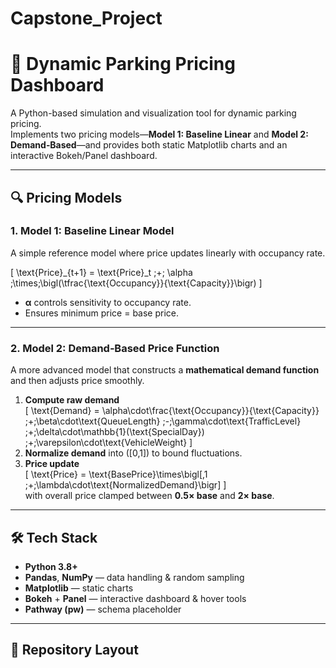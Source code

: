 # Capstone_Project
# 🚦 Dynamic Parking Pricing Dashboard

A Python-based simulation and visualization tool for dynamic parking pricing.  
Implements two pricing models—**Model 1: Baseline Linear** and **Model 2: Demand‑Based**—and provides both static Matplotlib charts and an interactive Bokeh/Panel dashboard.

---

## 🔍 Pricing Models

### 1. Model 1: Baseline Linear Model  
A simple reference model where price updates linearly with occupancy rate.

\[
\text{Price}_{t+1} = \text{Price}_t \;+\; \alpha \;\times\;\bigl(\tfrac{\text{Occupancy}}{\text{Capacity}}\bigr)
\]

- **α** controls sensitivity to occupancy rate.  
- Ensures minimum price = base price.  

---

### 2. Model 2: Demand‑Based Price Function  
A more advanced model that constructs a **mathematical demand function** and then adjusts price smoothly.

1. **Compute raw demand**  
   \[
   \text{Demand} = \alpha\cdot\frac{\text{Occupancy}}{\text{Capacity}}
                  \;+\;\beta\cdot\text{QueueLength}
                  \;-\;\gamma\cdot\text{TrafficLevel}
                  \;+\;\delta\cdot\mathbb{1}(\text{SpecialDay})
                  \;+\;\varepsilon\cdot\text{VehicleWeight}
   \]
2. **Normalize demand** into \([0,1]\) to bound fluctuations.  
3. **Price update**  
   \[
   \text{Price} = \text{BasePrice}\times\bigl[\,1 \;+\;\lambda\cdot\text{NormalizedDemand}\bigr]
   \]  
   with overall price clamped between **0.5× base** and **2× base**.

---

## 🛠️ Tech Stack

- **Python 3.8+**  
- **Pandas**, **NumPy** — data handling & random sampling  
- **Matplotlib** — static charts  
- **Bokeh** + **Panel** — interactive dashboard & hover tools  
- **Pathway (pw)** — schema placeholder  

---

## 📁 Repository Layout
